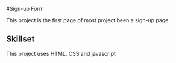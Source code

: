 #Sign-up Form

This project is the first page of most project been a sign-up page.

## Skillset 

This project uses HTML, CSS and javascript
